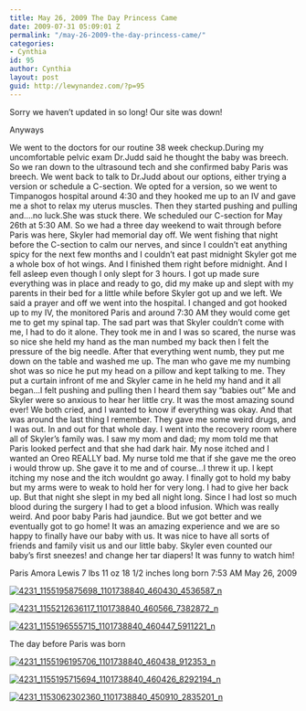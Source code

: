 ```yaml
---
title: May 26, 2009 The Day Princess Came
date: 2009-07-31 05:09:01 Z
permalink: "/may-26-2009-the-day-princess-came/"
categories:
- Cynthia
id: 95
author: Cynthia
layout: post
guid: http://lewynandez.com/?p=95
---
```


Sorry we haven&#8217;t updated in so long! Our site was down!

Anyways
  
We went to the doctors for our routine 38 week checkup.During my uncomfortable pelvic exam Dr.Judd said he thought the baby was breech. So we ran down to the ultrasound tech and she confirmed baby Paris was breech. We went back to talk to Dr.Judd about our options, either trying a version or schedule a C-section. We opted for a version, so we went to Timpanogos hospital around 4:30 and they hooked me up to an IV and gave me a shot to relax my uterus muscles. Then they started pushing and pulling and&#8230;.no luck.She was stuck there. We scheduled our C-section for May 26th at 5:30 AM. So we had a three day weekend to wait through before Paris was here, Skyler had memorial day off. We went fishing that night before the C-section to calm our nerves, and since I couldn&#8217;t eat anything spicy for the next few months and I couldn&#8217;t eat past midnight Skyler got me a whole box of hot wings. And I finished them right before midnight. And I fell asleep even though I only slept for 3 hours. I got up made sure everything was in place and ready to go, did my make up and slept with my parents in their bed for a little while before Skyler got up and we left. We said a prayer and off we went into the hospital. I changed and got hooked up to my IV, the monitored Paris and around 7:30 AM they would come get me to get my spinal tap. The sad part was that Skyler couldn&#8217;t come with me, I had to do it alone. They took me in and I was so scared, the nurse was so nice she held my hand as the man numbed my back then I felt the pressure of the big needle. After that everything went numb, they put me down on the table and washed me up. The man who gave me my numbing shot was so nice he put my head on a pillow and kept talking to me. They put a curtain infront of me and Skyler came in he held my hand and it all began&#8230;I felt pushing and pulling then I heard them say &#8220;babies out&#8221; Me and Skyler were so anxious to hear her little cry. It was the most amazing sound ever! We both cried, and I wanted to know if everything was okay. And that was around the last thing I remember. They gave me some weird drugs, and I was out. In and out for that whole day. I went into the recovery room where all of Skyler&#8217;s family was. I saw my mom and dad; my mom told me that Paris looked perfect and that she had dark hair. My nose itched and I wanted an Oreo REALLY bad. My nurse told me that if she gave me the oreo i would throw up. She gave it to me and of course&#8230;I threw it up. I kept itching my nose and the itch wouldnt go away. I finally got to hold my baby but my arms were to weak to hold her for very long. I had to give her back up. But that night she slept in my bed all night long. Since I had lost so much blood during the surgery I had to get a blood infusion. Which was really weird. And poor baby Paris had jaundice. But we got better and we eventually got to go home! It was an amazing experience and we are so happy to finally have our baby with us. It was nice to have all sorts of friends and family visit us and our little baby. Skyler even counted our baby&#8217;s first sneezes! and change her tar diapers! It was funny to watch him!

Paris Amora Lewis 7 lbs 11 oz 18 1/2 inches long born 7:53 AM May 26, 2009
  
<a href="http://i1.wp.com/lewynandez.com/wp-content/uploads/2009/07/4231_1155195875698_1101738840_460430_4536587_n.jpg" rel="lightbox[95]"><img src="http://i1.wp.com/lewynandez.com/wp-content/uploads/2009/07/4231_1155195875698_1101738840_460430_4536587_n.jpg?resize=300%2C224" alt="4231_1155195875698_1101738840_460430_4536587_n" title="4231_1155195875698_1101738840_460430_4536587_n" class="aligncenter size-medium wp-image-91" data-recalc-dims="1" /></a>

<a href="http://i2.wp.com/lewynandez.com/wp-content/uploads/2009/07/4231_1155212636117_1101738840_460566_7382872_n.jpg" rel="lightbox[95]"><img src="http://i2.wp.com/lewynandez.com/wp-content/uploads/2009/07/4231_1155212636117_1101738840_460566_7382872_n.jpg?resize=300%2C225" alt="4231_1155212636117_1101738840_460566_7382872_n" title="4231_1155212636117_1101738840_460566_7382872_n" class="aligncenter size-medium wp-image-94" data-recalc-dims="1" /></a>
  
<a href="http://i2.wp.com/lewynandez.com/wp-content/uploads/2009/07/4231_1155196555715_1101738840_460447_5911221_n.jpg" rel="lightbox[95]"><img src="http://i2.wp.com/lewynandez.com/wp-content/uploads/2009/07/4231_1155196555715_1101738840_460447_5911221_n.jpg?resize=300%2C224" alt="4231_1155196555715_1101738840_460447_5911221_n" title="4231_1155196555715_1101738840_460447_5911221_n" class="aligncenter size-medium wp-image-93" data-recalc-dims="1" /></a>

The day before Paris was born
  
<a href="http://i2.wp.com/lewynandez.com/wp-content/uploads/2009/07/4231_1155196195706_1101738840_460438_912353_n.jpg" rel="lightbox[95]"><img src="http://i2.wp.com/lewynandez.com/wp-content/uploads/2009/07/4231_1155196195706_1101738840_460438_912353_n.jpg?resize=300%2C201" alt="4231_1155196195706_1101738840_460438_912353_n" title="4231_1155196195706_1101738840_460438_912353_n" class="aligncenter size-medium wp-image-92" data-recalc-dims="1" /></a>
  
<a href="http://i1.wp.com/lewynandez.com/wp-content/uploads/2009/07/4231_1155195715694_1101738840_460426_8292194_n.jpg" rel="lightbox[95]"><img src="http://i1.wp.com/lewynandez.com/wp-content/uploads/2009/07/4231_1155195715694_1101738840_460426_8292194_n.jpg?resize=300%2C200" alt="4231_1155195715694_1101738840_460426_8292194_n" title="4231_1155195715694_1101738840_460426_8292194_n" class="aligncenter size-medium wp-image-90" data-recalc-dims="1" /></a>
  
<a href="http://i0.wp.com/lewynandez.com/wp-content/uploads/2009/07/4231_1153062302360_1101738840_450910_2835201_n.jpg" rel="lightbox[95]"><img src="http://i0.wp.com/lewynandez.com/wp-content/uploads/2009/07/4231_1153062302360_1101738840_450910_2835201_n.jpg?resize=238%2C300" alt="4231_1153062302360_1101738840_450910_2835201_n" title="4231_1153062302360_1101738840_450910_2835201_n" class="aligncenter size-medium wp-image-89" data-recalc-dims="1" /></a>